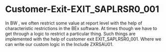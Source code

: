 # Customer-Exit-EXIT_SAPLRSR0_001
In BW , we often restrict some value at report level with the help of characteristic restrictions in the BEx software. At times though we have to get through a logic to restrict a particular thing. Such things are implemented with the help of customer exit EXIT_SAPLRSR0_001. Where we can write our custom logic in the Include ZXRSAU01. 
